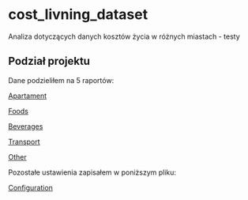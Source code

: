 # cost_livning_dataset

Analiza dotyczących danych kosztów życia w różnych miastach - testy

## Podział projektu

Dane podzieliłem na 5 raportów:

[Apartament](https://github.com/ArminD93/cost_livning_dataset/blob/dev/Cost_living_apartament.ipynb)

[Foods](https://github.com/ArminD93/cost_livning_dataset/blob/dev/Cost_living_foods.ipynb)

[Beverages](https://github.com/ArminD93/cost_livning_dataset/blob/dev/Cost_living_beverages.ipynb)

[Transport](https://github.com/ArminD93/cost_livning_dataset/blob/dev/Cost_living_transport.ipynb)

[Other](https://github.com/ArminD93/cost_livning_dataset/blob/dev/Cost_living_other.ipynb)

Pozostałe ustawienia zapisałem w poniższym pliku:

[Configuration](https://github.com/ArminD93/cost_livning_dataset/blob/dev/Cost_living_configuration.ipynb)
